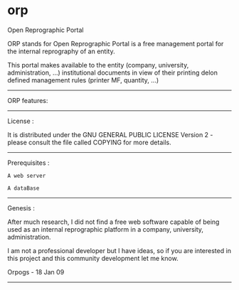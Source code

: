 # orp
Open Reprographic Portal

ORP stands for Open Reprographic Portal is a free management portal for the internal reprography of an entity.

This portal makes available to the entity (company, university, administration, ...) institutional documents in view of their printing delon defined management rules (printer MF, quantity, ...)

_______________________

ORP features:


_______________________

License :

It is distributed under the GNU GENERAL PUBLIC LICENSE Version 2 - please consult the file called COPYING for more details.

_______________________

Prerequisites :


    A web server

    A dataBase

    
_______________________

Genesis :

After much research, I did not find a free web software capable of being used as an internal reprographic platform in a company, university, administration.

I am not a professional developer but I have ideas, so if you are interested in this project and this community development let me know.

Orpogs - 18 Jan 09
_______________________
